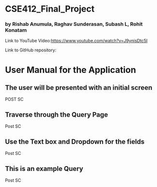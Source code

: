 # CSE412_Final_Project


### by Rishab Anumula, Raghav Sunderasan, Subash L, Rohit Konatam

Link to YouTube Video:https://www.youtube.com/watch?v=J9ynisDtc5I


Link to GitHub repository: 







# User Manual for the Application


## The user will be presented with an initial screen

 POST SC

## Traverse through the Query Page

Post SC

## Use the Text box and Dropdown for the fields

Post SC

## This is an example Query

Post SC



 
